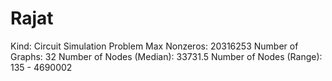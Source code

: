 # Rajat

Kind: Circuit Simulation Problem
Max Nonzeros: 20316253
Number of Graphs: 32
Number of Nodes (Median): 33731.5
Number of Nodes (Range): 135 - 4690002